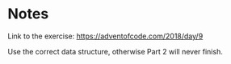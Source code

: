 Notes
=====

Link to the exercise: https://adventofcode.com/2018/day/9

Use the correct data structure, otherwise Part 2 will never finish.
